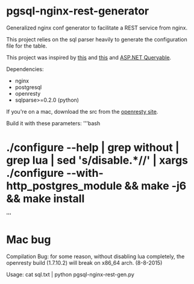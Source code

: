 # pgsql-nginx-rest-generator
Generalized nginx conf generator to facilitate a REST service from nginx.

This project relies on the sql parser heavily to generate the configuration file for the table.

This project was inspired by [this](http://rny.io/nginx/postgresql/2013/07/26/simple-api-with-nginx-and-postgresql.html) and [this](https://ef.gy/using-postgresql-with-nginx) and [ASP.NET Queryable](http://www.asp.net/web-api/overview/odata-support-in-aspnet-web-api/supporting-odata-query-options).

Dependencies:

* nginx
* postgresql
* openresty
* sqlparse>=0.2.0 (python)

If you're on a mac, download the src from the [openresty site](https://openresty.org/).

Build it with these parameters:
'''bash
# ./configure --help | grep without | grep lua | sed 's/disable.*//' | xargs ./configure --with-http_postgres_module && make -j6 && make install
'''

# Mac bug
Compilation Bug: for some reason, without disabling lua completely, the openresty build (1.7.10.2) will break on x86_64 arch. (8-8-2015)

Usage: cat sql.txt | python pgsql-nginx-rest-gen.py
